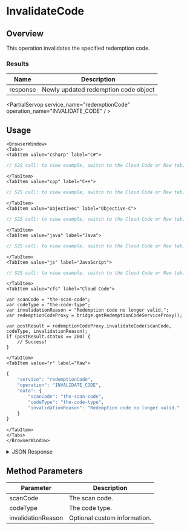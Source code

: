 # InvalidateCode
## Overview
This operation invalidates the specified redemption code.




### Results
Name | Description
--------- | -----------
response | Newly updated redemption code object

<PartialServop service_name="redemptionCode" operation_name="INVALIDATE_CODE" / >

## Usage

```mdx-code-block
<BrowserWindow>
<Tabs>
<TabItem value="csharp" label="C#">
```

```csharp
// S2S call: to view example, switch to the Cloud Code or Raw tab.
```

```mdx-code-block
</TabItem>
<TabItem value="cpp" label="C++">
```

```cpp
// S2S call: to view example, switch to the Cloud Code or Raw tab.
```

```mdx-code-block
</TabItem>
<TabItem value="objectivec" label="Objective-C">
```

```objectivec
// S2S call: to view example, switch to the Cloud Code or Raw tab.
```

```mdx-code-block
</TabItem>
<TabItem value="java" label="Java">
```

```java
// S2S call: to view example, switch to the Cloud Code or Raw tab.
```

```mdx-code-block
</TabItem>
<TabItem value="js" label="JavaScript">
```

```javascript
// S2S call: to view example, switch to the Cloud Code or Raw tab.
```

```mdx-code-block
</TabItem>
<TabItem value="cfs" label="Cloud Code">
```

```cfscript
var scanCode = "the-scan-code";
var codeType = "the-code-type";
var invalidationReason = "Redemption code no longer valid.";
var redemptionCodeProxy = bridge.getRedemptionCodeServiceProxy();

var postResult = redemptionCodeProxy.invalidateCode(scanCode, codeType, invalidationReason);
if (postResult.status == 200) {
    // Success!
}
```

```mdx-code-block
</TabItem>
<TabItem value="r" label="Raw">
```

```r
{
	"service": "redemptionCode",
	"operation": "INVALIDATE_CODE",
	"data": {
		"scanCode": "the-scan-code",
		"codeType": "the-code-type",
		"invalidationReason": "Redemption code no longer valid."
	}
}
```

```mdx-code-block
</TabItem>
</Tabs>
</BrowserWindow>
```

<details>
<summary>JSON Response</summary>

```json
{
    "packetId": 1,
    "messageResponses": [
        {
            "status": 200,
            "data": {
                "response": {
                    "gameId": "102938475647382910",
                    "scanCode": "999999",
                    "codeType": "typeOfCode",
                    "version": 2,
                    "codeState": "Available",
                    "customCodeInfo": {
                        "param1": 2235
                    },
                    "customRedemptionInfo": {},
                    "redeemedByProfileId": null,
                    "redeemedByProfileName": null,
                    "invalidationReason": "reason",
                    "createdAt": 0,
                    "activatedAt": null,
                    "redeemedAt": null,
                    "invalidatedAt": 1445456503428
                }
            }
        }
    ]
}
```
</details>

## Method Parameters
Parameter | Description
--------- | -----------
scanCode | The scan code. 
codeType | The code type. 
invalidationReason | Optional custom information. 



